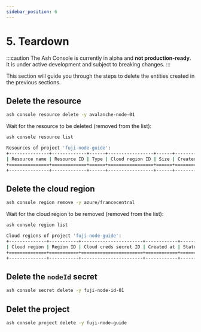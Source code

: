 ```yaml
---
sidebar_position: 6
---
```


# 5. Teardown

:::caution
The Ash Console is currently in alpha and **not production-ready**. It is under active development and subject to breaking changes.
:::

This section will guide you through the steps to delete the entities created in the previous sections.

## Delete the resource

```bash title="Command"
ash console resource delete -y avalanche-node-01
```

Wait for the resource to be deleted (removed from the list):

```bash title="Command"
ash console resource list
```

```bash title="Output"
Resources of project 'fuji-node-guide':
+---------------+-------------+------+-----------------+------+------------+--------+-------------------+
| Resource name | Resource ID | Type | Cloud region ID | Size | Created at | Status | Resource specific |
+===============+=============+======+=================+======+============+========+===================+
+---------------+-------------+------+-----------------+------+------------+--------+-------------------+
```

## Delete the cloud region

```bash title="Command"
ash console region remove -y azure/francecentral
```

Wait for the cloud region to be removed (removed from the list):

```bash title="Command"
ash console region list
```

```bash title="Output"
Cloud regions of project 'fuji-node-guide':
+--------------+-----------+-----------------------+------------+--------+
| Cloud region | Region ID | Cloud creds secret ID | Created at | Status |
+==============+===========+=======================+============+========+
+--------------+-----------+-----------------------+------------+--------+
```

## Delete the `nodeId` secret

```bash title="Command"
ash console secret delete -y fuji-node-id-01
```

## Delet the project

```bash title="Command"
ash console project delete -y fuji-node-guide
```
